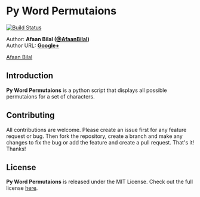 Py Word Permutaions
==============

[![Build Status](https://travis-ci.org/AfaanBilal/py-word-permutations.svg?branch=master)](https://travis-ci.org/AfaanBilal/py-word-permutations)

Author: **Afaan Bilal ([@AfaanBilal](https://github.com/AfaanBilal))**   
Author URL: **[Google+](https://google.com/+AfaanBilal)**

[Afaan Bilal](https://afaan.ml)

## Introduction
**Py Word Permutaions** is a python script that displays all possible permutaions for a set of characters.

## Contributing
All contributions are welcome. Please create an issue first for any feature request
or bug. Then fork the repository, create a branch and make any changes to fix the bug 
or add the feature and create a pull request. That's it!
Thanks!

## License
**Py Word Permutaions** is released under the MIT License.
Check out the full license [here](LICENSE).
